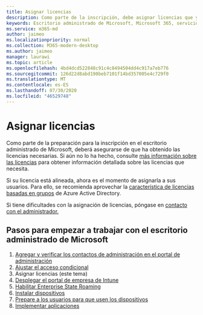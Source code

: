 ```yaml
---
title: Asignar licencias
description: Como parte de la inscripción, debe asignar licencias que ya ha obtenido a sus usuarios
keywords: Escritorio administrado de Microsoft, Microsoft 365, servicio, documentación
ms.service: m365-md
author: jaimeo
ms.localizationpriority: normal
ms.collection: M365-modern-desktop
ms.author: jaimeo
manager: laurawi
ms.topic: article
ms.openlocfilehash: 4bd4dcd522848c91c4c8494504dd4c917a7eb776
ms.sourcegitcommit: 126d22d8abd190beb7101f14bd357005e4c729f0
ms.translationtype: MT
ms.contentlocale: es-ES
ms.lasthandoff: 07/30/2020
ms.locfileid: "46529748"
---
```

# <a name="assign-licenses"></a>Asignar licencias

Como parte de la preparación para la inscripción en el escritorio administrado de Microsoft, deberá asegurarse de que ha obtenido las licencias necesarias. Si aún no lo ha hecho, consulte [más información sobre las licencias](../get-ready/prerequisites.md#more-about-licenses) para obtener información detallada sobre las licencias que necesita.


Si su licencia está alineada, ahora es el momento de asignarla a sus usuarios. Para ello, se recomienda aprovechar la [característica de licencias basadas en grupos](https://docs.microsoft.com/azure/active-directory/fundamentals/active-directory-licensing-whatis-azure-portal) de Azure Active Directory.

Si tiene dificultades con la asignación de licencias, póngase en [contacto con el administrador.](../working-with-managed-desktop/admin-support.md)

## <a name="steps-to-get-started-with-microsoft-managed-desktop"></a>Pasos para empezar a trabajar con el escritorio administrado de Microsoft

1. [Agregar y verificar los contactos de administración en el portal de administración ](add-admin-contacts.md)
2. [Ajustar el acceso condicional](conditional-access.md)
3. Asignar licencias (este tema)
4. [Desplegar el portal de empresa de Intune](company-portal.md)
5. [Habilitar Enterprise State Roaming](enterprise-state-roaming.md)
6. [Instalar dispositivos](set-up-devices.md)
7. [Prepare a los usuarios para que usen los dispositivos](get-started-devices.md)
8. [Implementar aplicaciones](deploy-apps.md)
